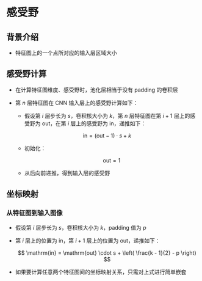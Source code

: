# 感受野

## 背景介绍

- 特征图上的一个点所对应的输入层区域大小

## 感受野计算

- 在计算特征图维度、感受野时，池化层相当于没有 $\mathrm{padding}$ 的卷积层

- 第 $n$ 层特征图在 $\mathrm{CNN}$ 输入层上的感受野计算如下：

  - 假设第 $i$ 层步长为 $s$，卷积核大小为 $k$，第 $n$ 层特征图在第 $i + 1$ 层上的感受野为 $\mathrm{out}$，在第 $i$ 层上的感受野为 $\mathrm{in}$，递推如下：

  $$
  \mathrm{in} = \left( \mathrm{out} - 1 \right) \cdot s + k
  $$

  - 初始化：

    $$
    \mathrm{out} = 1
    $$

  - 从后向前递推，得到输入层的感受野

## 坐标映射

### 从特征图到输入图像

- 假设第 $i$ 层步长为 $s$，卷积核大小为 $k$，$\mathrm{padding}$ 值为 $p$

- 第 $i$ 层上的位置为 $\mathrm{in}$，第 $i + 1$ 层上的位置为 $\mathrm{out}$，递推如下：

  $$
  \mathrm{in} = \mathrm{out} \cdot s + \left( \frac{k - 1}{2} - p \right)
  $$

- 如果要计算任意两个特征图间的坐标映射关系，只需对上式进行简单嵌套